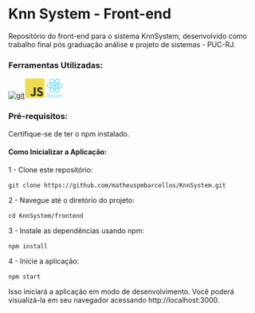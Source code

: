 # Knn System - Front-end
Repositório do front-end para o sistema KnnSystem, desenvolvido como trabalho final pós graduação análise e projeto de sistemas - PUC-RJ.

<h3 align="left">Ferramentas Utilizadas:</h3>
<p align="left"><a href="https://git-scm.com/" target="_blank" rel="noreferrer"><img src="https://www.vectorlogo.zone/logos/git-scm/git-scm-icon.svg" alt="git" width="40" height="40"/></a><a href="https://developer.mozilla.org/en-US/docs/Web/JavaScript" target="_blank" rel="noreferrer"><img src="https://raw.githubusercontent.com/devicons/devicon/master/icons/javascript/javascript-original.svg" alt="javascript" width="40" height="40"/></a><a href="https://reactjs.org/" target="_blank" rel="noreferrer"><img src="https://raw.githubusercontent.com/devicons/devicon/master/icons/react/react-original-wordmark.svg" alt="react" width="40" height="40"/></a></p>


### Pré-requisitos:
Certifique-se de ter o npm instalado.

#### Como Inicializar a Aplicação:

1 - Clone este repositório:

    git clone https://github.com/matheuspmbarcellos/KnnSystem.git

2 - Navegue até o diretório do projeto:

    cd KnnSystem/frontend

3 - Instale as dependências usando npm:

    npm install

4 - Inicie a aplicação:

    npm start

Isso iniciará a aplicação em modo de desenvolvimento. Você poderá visualizá-la em seu navegador acessando http://localhost:3000.
